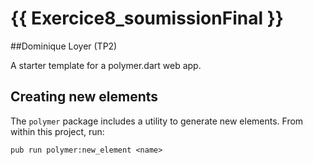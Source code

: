 # {{ Exercice8_soumissionFinal }}
##Dominique Loyer (TP2)


A starter template for a polymer.dart web app.

## Creating new elements

The `polymer` package includes a utility to generate new elements. From
within this project, run:

`pub run polymer:new_element <name>`
